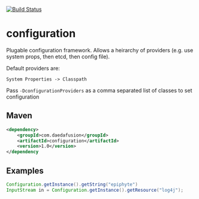 [![Build Status](https://travis-ci.org/daedafusion/configuration.svg?branch=master)](https://travis-ci.org/daedafusion/configuration)

# configuration

Plugable configuration framework. Allows a heirarchy of providers (e.g. use system props, then etcd, then config file).

Default providers are:

    System Properties -> Classpath
    
Pass ```-DconfigurationProviders``` as a comma separated list of classes to set configuration

## Maven

```xml
<dependency>
    <groupId>com.daedafusion</groupId>
    <artifactId>configuration</artifactId>
    <version>1.0</version>
</dependency
```

## Examples

```java
Configuration.getInstance().getString("epiphyte")
InputStream in = Configuration.getInstance().getResource("log4j");
```